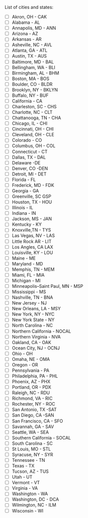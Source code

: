 List of cities and states:

- [ ] Akron, OH - CAK
- [ ] Alabama - AL
- [ ] Annapolis, MD - ANN
- [ ] Arizona - AZ
- [ ] Arkansas - AR
- [ ] Asheville, NC - AVL
- [ ] Atlanta, GA - ATL
- [ ] Austin, TX - AUS
- [ ] Baltimore, MD - BAL
- [ ] Bellingham, WA - BLI
- [ ] Birmingham, AL - BHM
- [ ] Boston, MA - BOS
- [ ] Boulder, CO - BLDR
- [ ] Brooklyn, NY - BKLYN
- [ ] Buffalo, NY - BUF
- [ ] California - CA
- [ ] Charleston, SC - CHS
- [ ] Charlotte, NC - CLT
- [ ] Chattanooga, TN - CHA
- [ ] Chicago, IL - CHI
- [ ] Cincinnati, OH - CHI
- [ ] Cleveland, OH - CLE
- [ ] Colorado - CO
- [ ] Columbus, OH - COL
- [ ] Connecticut - CT
- [ ] Dallas, TX - DAL
- [ ] Delaware -DE
- [ ] Denver, CO -DEN
- [ ] Detroit, MI - DET
- [ ] Florida - FL
- [ ] Frederick, MD - FDK
- [ ] Georgia - GA
- [ ] Greenville, SC GSP
- [ ] Houston, TX - HOU
- [ ] Illinois  - IL
- [ ] Indiana - IN
- [ ] Jackson, MS - JAN
- [ ] Kentucky - KY
- [ ] Knoxville,TN - TYS
- [ ] Las Vegas, NV - LAS
- [ ] Little Rock AR - LIT
- [ ] Los Angles, CA LAX
- [ ] Louisville, KY - LOU
- [ ] Maine - ME
- [ ] Maryland - MD
- [ ] Memphis, TN - MEM
- [ ] Miami, FL - MIA
- [ ] Michigan - MI
- [ ] Minneapolis–Saint Paul, MN - MSP
- [ ] Mississippi - MS
- [ ] Nashville, TN - BNA
- [ ] New Jersey - NJ
- [ ] New Orleans, LA - MSY
- [ ] New York, NY - NYC
- [ ] New York State - NY
- [ ] North Carolina - NC
- [ ] Northern California - NOCAL
- [ ] Northern Virginia - NVA
- [ ] Oakland, CA - OAK
- [ ] Ocean City, NJ - OCNJ
- [ ] Ohio - OH
- [ ] Omaha, NE  - OMA
- [ ] Oregon - OR
- [ ] Pennsylvania - PA
- [ ] Philadelphia, PA - PHL
- [ ] Phoenix, AZ - PHX
- [ ] Portland, OR - PDX
- [ ] Raleigh, NC - RDU
- [ ] Richmond, VA - RIC
- [ ] Rochester, NY - ROC
- [ ] San Antonio, TX -SAT
- [ ] San Diego, CA -SAN
- [ ] San Francisco, CA - SFO
- [ ] Savannah, GA - SAV
- [ ] Seattle, WA - SEA
- [ ] Southern California - SOCAL
- [ ] South Carolina - SC
- [ ] St Louis, MO - STL
- [ ] Syracuse, NY - SYR
- [ ] Tennessee - TN
- [ ] Texas - TX
- [ ] Tucson, AZ - TUS
- [ ] Utah - UT
- [ ] Vermont - VT
- [ ] Virginia - VA
- [ ] Washington - WA
- [ ] Washington, DC - DCA
- [ ] Wilmington, NC - ILM
- [ ] Wisconsin - WI